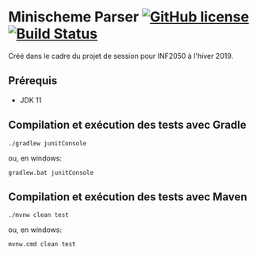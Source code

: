# Minischeme Parser [![GitHub license](https://img.shields.io/badge/license-MIT-blue.svg)](https://github.com/fxg42/minischeme-parser/blob/master/LICENSE) [![Build Status](https://travis-ci.org/fxg42/minischeme-parser.svg?branch=master)](https://travis-ci.org/fxg42/minischeme-parser) 

Créé dans le cadre du projet de session pour INF2050 à l'hiver 2019.


## Prérequis

- JDK 11


## Compilation et exécution des tests avec Gradle

    ./gradlew junitConsole

ou, en windows:

    gradlew.bat junitConsole


## Compilation et exécution des tests avec Maven

    ./mvnw clean test

ou, en windows:

    mvnw.cmd clean test
